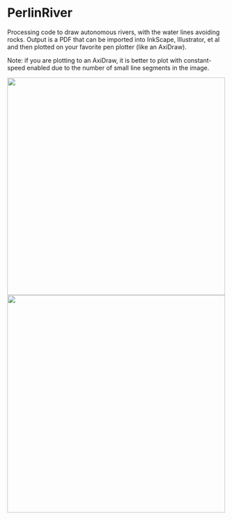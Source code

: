 # PerlinRiver
Processing code to draw autonomous rivers, with the water lines avoiding rocks. Output is a PDF that can be imported into InkScape, Illustrator, et al and then plotted on your favorite pen plotter (like an AxiDraw).

Note: if you are plotting to an AxiDraw, it is better to plot with constant-speed enabled due to the number of small line segments in the image.

<img src="https://cloud.githubusercontent.com/assets/2564583/24319044/505db6f6-10ce-11e7-83da-fcd3678a4083.jpeg" width="500" />

<img src="https://cloud.githubusercontent.com/assets/2564583/24319045/50606d24-10ce-11e7-9e81-90b6273c24d8.jpeg" width="500" />
